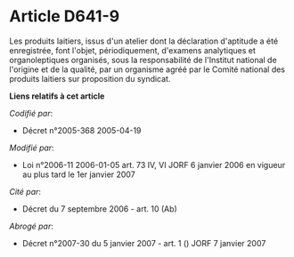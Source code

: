 # Article D641-9

Les produits laitiers, issus d'un atelier dont la déclaration d'aptitude a été enregistrée, font l'objet, périodiquement,
d'examens analytiques et organoleptiques organisés, sous la responsabilité de l'Institut national de l'origine et de la
qualité, par un organisme agréé par le Comité national des produits laitiers sur proposition du syndicat.

**Liens relatifs à cet article**

_Codifié par_:

  - Décret n°2005-368 2005-04-19

_Modifié par_:

  - Loi n°2006-11 2006-01-05 art. 73 IV, VI JORF 6 janvier 2006 en vigueur au plus tard le 1er janvier 2007

_Cité par_:

  - Décret du 7 septembre 2006 - art. 10 (Ab)

_Abrogé par_:

  - Décret n°2007-30 du 5 janvier 2007 - art. 1 () JORF 7 janvier 2007
